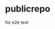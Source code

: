 # publicrepo
for e2e test





















































































































































































































































































































































































































































































































































































































































































































































































































































































































































































































































































































































































































































































































































































































































































































































































































































































































































































































































































































































































































































































































































































































































































































































































































































































































































































































































































































































































































































































































































































































































































































































































































































































































































































































































